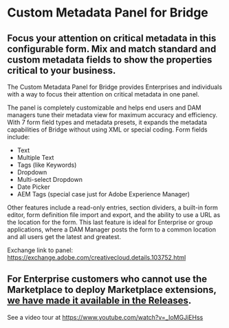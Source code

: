 # Custom Metadata Panel for Bridge
## Focus your attention on critical metadata in this configurable form. Mix and match standard and custom metadata fields to show the properties critical to your business.

The Custom Metadata Panel for Bridge provides Enterprises and individuals with a way to focus their attention on critical metadata in one panel.

The panel is completely customizable and helps end users and DAM managers tune their metadata view for maximum accuracy and efficiency. With 7 form field types and metadata presets, it expands the metadata capabilities of Bridge without using XML or special coding.
Form fields include:
* Text
* Multiple Text
* Tags (like Keywords)
* Dropdown
* Multi-select Dropdown
* Date Picker
* AEM Tags (special case just for Adobe Experience Manager)

Other features include a read-only entries, section dividers, a built-in form editor, form definition file import and export, and the ability to use a URL as the location for the form. This last feature is ideal for Enterprise or group applications, where a DAM Manager posts the form to a common location and all users get the latest and greatest.

Exchange link to panel: https://exchange.adobe.com/creativecloud.details.103752.html

## For Enterprise customers who cannot use the Marketplace to deploy Marketplace extensions, [we have made it available in the Releases](https://github.com/adobe-dmeservices/custom-metadata/releases/tag/1.0.0).

See a video tour at https://www.youtube.com/watch?v=_IoMGJiEHss
